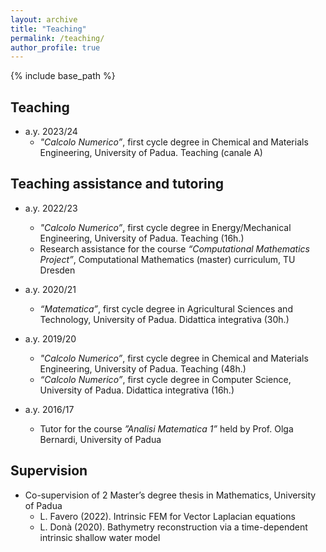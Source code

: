 ```yaml
---
layout: archive
title: "Teaching"
permalink: /teaching/
author_profile: true
---
```


{% include base_path %}

## Teaching
* a.y. 2023/24 
    * <em>"Calcolo Numerico”</em>, first cycle degree in Chemical and Materials Engineering, University of Padua. Teaching (canale A)

## Teaching assistance and tutoring
* a.y. 2022/23 
    * <em>"Calcolo Numerico”</em>, first cycle degree in Energy/Mechanical Engineering, University of Padua. Teaching (16h.)
    * Research assistance for the course <em>“Computational Mathematics Project”</em>, Computational Mathematics (master) curriculum, TU Dresden

* a.y. 2020/21 
    * <em>“Matematica”</em>, first cycle degree in Agricultural Sciences and Technology, University of Padua. Didattica integrativa (30h.)

* a.y. 2019/20 
    * <em>"Calcolo Numerico”</em>, first cycle degree in Chemical and Materials Engineering, University of Padua. Teaching (48h.)
    * <em>“Calcolo Numerico”</em>, first cycle degree in Computer Science, University of Padua. Didattica integrativa (16h.)

* a.y. 2016/17 
    * Tutor for the course <em>”Analisi Matematica 1”</em> held by Prof. Olga Bernardi, University of Padua

## Supervision

* Co-supervision of 2 Master’s degree thesis in Mathematics, University of Padua
   * L. Favero (2022). Intrinsic FEM for Vector Laplacian equations
   * L. Donà (2020). Bathymetry reconstruction via a time-dependent intrinsic shallow water model
